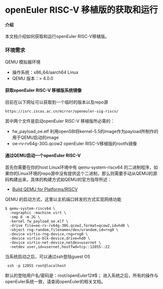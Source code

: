 # openEuler RISC-V 移植版的获取和运行

#### 介绍
本文档介绍如何获取和运行openEuler RISC-V移植版。

### 环境需求

QEMU 模拟器环境
- 操作系统：x86_64/aarch64 Linux
- QEMU 版本：> 4.0.0

#### 获取openEuler RISC-V 移植版系统镜像

目前在以下网址可以获取到一个临时的版本以及repo源
```
https://isrc.iscas.ac.cn/mirror/openeuler-sig-riscv/
```
其中两个文件是启动openEuler RISC-V 移植版所必需的：
- fw_payload_oe.elf 利用openSBI将kernel-5.5的image作为payload所制作的用于QEMU启动的image
- oe-rv-rv64g-30G.qcow2 openEuler RISC-V移植版的rootfs镜像

#### 通过QEMU启动一个openEuler RISC-V
首先你需要在你的host Linux环境中有 qemu-system-riscv64 的二进制程序，如果你的Linux环境的repo源中没有提供这个二进制，那么则需要手动从QEMU的源码构建出来，具体的构建方式如QEMU的官方指导所述：
- [Build QEMU for Platforms/RISCV](https://wiki.qemu.org/Documentation/Platforms/RISCV)

QEMU 的启动方式，这里以主机端口转发的方式实现网络功能
```
$ qemu-system-riscv64 \
  -nographic -machine virt \
  -smp 8 -m 2G \
  -kernel fw_payload_oe.elf \
  -drive file=oe-rv-rv64g-30G.qcow2,format=qcow2,id=hd0 \
  -object rng-random,filename=/dev/urandom,id=rng0 \
  -device virtio-rng-device,rng=rng0 \
  -device virtio-blk-device,drive=hd0 \
  -device virtio-net-device,netdev=usernet \
  -netdev user,id=usernet,hostfwd=tcp::12055-:22
```
当系统启动之后，可以通过ssh登陆guest OS
```
 ssh -p 12055 root@localhost
```
默认的登陆用户名/密码是：root/openEuler12#$；
进入系统之后，所有的操作与openEuler系统一致，请查阅openEuler的相关文档。

